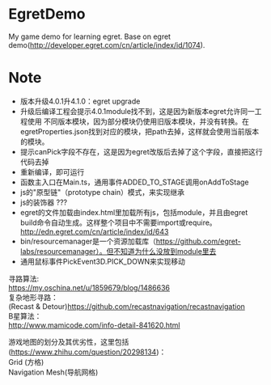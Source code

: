 # EgretDemo
My game demo for learning egret. Base on egret demo(http://developer.egret.com/cn/article/index/id/1074).

# Note
* 版本升级4.0.1升4.1.0：egret upgrade
* 升级后编译工程会提示4.0.1module找不到，这是因为新版本egret允许同一工程使用
  不同版本模块，因为部分模块仍使用旧版本模块，并没有转换。在egretProperties.json找到对应的模块，把path去掉，这样就会使用当前版本的模块。
* 提示canPick字段不存在，这是因为egret改版后去掉了这个字段，直接把这行代码去掉
* 重新编译，即可运行
* 函数主入口在Main.ts，通用事件ADDED_TO_STAGE调用onAddToStage
* js的"原型链"（prototype chain）模式，来实现继承
* js的装饰器 ???
* egret的文件加载由index.html里加载所有js，包括module，并且由egret build命令自动生成。这样整个项目中不需要import或require。http://edn.egret.com/cn/article/index/id/643
* bin/resourcemanager是一个资源加载库（https://github.com/egret-labs/resourcemanager）。但不知道为什么没放到module里去
* 通用鼠标事件PickEvent3D.PICK_DOWN来实现移动

寻路算法:  
https://my.oschina.net/u/1859679/blog/1486636  
复杂地形寻路：  
(Recast & Detour)https://github.com/recastnavigation/recastnavigation  
B星算法：  
http://www.mamicode.com/info-detail-841620.html  


游戏地图的划分及其优劣性，这里包括(https://www.zhihu.com/question/20298134)：  
Grid (方格)  
Navigation Mesh(导航网格)  

